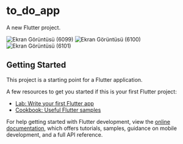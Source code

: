 # to_do_app

A new Flutter project.

![Ekran Görüntüsü (6099)](https://github.com/aslikuscu/ToDoApp/assets/115110503/d344785d-3cd2-4523-9609-765f2a71b00b)
![Ekran Görüntüsü (6100)](https://github.com/aslikuscu/ToDoApp/assets/115110503/009b5370-7c3e-4608-9132-a44b481de8ad)
![Ekran Görüntüsü (6101)](https://github.com/aslikuscu/ToDoApp/assets/115110503/0b410fc4-6cef-4cab-aa55-c3f91832a89f)


## Getting Started

This project is a starting point for a Flutter application.

A few resources to get you started if this is your first Flutter project:

- [Lab: Write your first Flutter app](https://docs.flutter.dev/get-started/codelab)
- [Cookbook: Useful Flutter samples](https://docs.flutter.dev/cookbook)

For help getting started with Flutter development, view the
[online documentation](https://docs.flutter.dev/), which offers tutorials,
samples, guidance on mobile development, and a full API reference.
